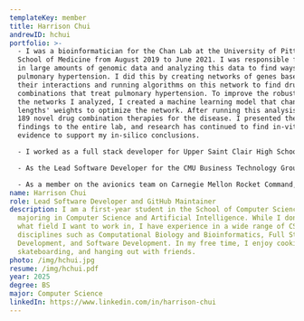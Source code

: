 ```yaml
---
templateKey: member
title: Harrison Chui
andrewID: hchui
portfolio: >-
  - I was a bioinformatician for the Chan Lab at the University of Pittsburgh
  School of Medicine from August 2019 to June 2021. I was responsible for taking
  in large amounts of genomic data and analyzing this data to find ways to treat
  pulmonary hypertension. I did this by creating networks of genes based on
  their interactions and running algorithms on this network to find drug
  combinations that treat pulmonary hypertension. To improve the robustness of
  the networks I analyzed, I created a machine learning model that changed path
  lengths' weights to optimize the network. After running this analysis, I found
  189 novel drug combination therapies for the disease. I presented these
  findings to the entire lab, and research has continued to find in-vitro
  evidence to support my in-silico conclusions. 

  - I worked as a full stack developer for Upper Saint Clair High School from February 2018 to August 2021. I designed and implemented the Upper Saint Clair High School Program of Studies website (https://programofstudies.uscsd.k12.pa.us) using Django as a backend and Vue as a frontend. The site replaced a bulky 250 page PDF, and the Vue frontend allowed students to quickly explore classes using filters. In addition, the Django backend provides teachers with an easy and secure way to add classes to the database. I collaborated with the principal and guidance counselors to obtain class data and presented the website to school board members before deploying it to the official school domain. Currently, the website services more than 1500 students a year in choosing their classes.

  - As the Lead Software Developer for the CMU Business Technology Group, I created this website! The website serves as the club website, introducing viewers to what the club does, who the members are, and what projects we are currently working on. Using Gatsby and Netlify CMS, we implemented functionality to allow members to add a portfolio that would be linked to the site. In addition, I was responsible for creating the dynamic members page, home page, and alumni page.  

  - As a member on the avionics team on Carnegie Mellon Rocket Command, I programmed the onboard Raspberry Pi using Python to monitor avionics data such as temperature, altitude, pressure, velocity, and acceleration as well as control servos to adjust the trajectory of our rocket. Currently, we are creating a computer vision model in conjunction with the Raspberry Pi camera to allow the rocket to detect trees and bodies of water and avoid them. 
name: Harrison Chui
role: Lead Software Developer and GitHub Maintainer
description: I am a first-year student in the School of Computer Science
  majoring in Computer Science and Artificial Intelligence. While I don't know
  what field I want to work in, I have experience in a wide range of CS
  disciplines such as Computational Biology and Bioinformatics, Full Stack Web
  Development, and Software Development. In my free time, I enjoy cooking,
  skateboarding, and hanging out with friends.
photo: /img/hchui.jpg
resume: /img/hchui.pdf
year: 2025
degree: BS
major: Computer Science
linkedIn: https://www.linkedin.com/in/harrison-chui
---
```

